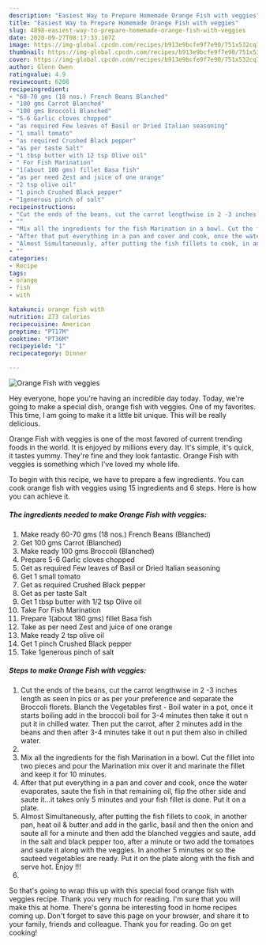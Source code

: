 ```yaml
---
description: "Easiest Way to Prepare Homemade Orange Fish with veggies"
title: "Easiest Way to Prepare Homemade Orange Fish with veggies"
slug: 4898-easiest-way-to-prepare-homemade-orange-fish-with-veggies
date: 2020-09-27T08:17:33.107Z
image: https://img-global.cpcdn.com/recipes/b913e9bcfe9f7e90/751x532cq70/orange-fish-with-veggies-recipe-main-photo.jpg
thumbnail: https://img-global.cpcdn.com/recipes/b913e9bcfe9f7e90/751x532cq70/orange-fish-with-veggies-recipe-main-photo.jpg
cover: https://img-global.cpcdn.com/recipes/b913e9bcfe9f7e90/751x532cq70/orange-fish-with-veggies-recipe-main-photo.jpg
author: Glenn Owen
ratingvalue: 4.9
reviewcount: 6208
recipeingredient:
- "60-70 gms (18 nos.) French Beans Blanched"
- "100 gms Carrot Blanched"
- "100 gms Broccoli Blanched"
- "5-6 Garlic cloves chopped"
- "as required Few leaves of Basil or Dried Italian seasoning"
- "1 small tomato"
- "as required Crushed Black pepper"
- "as per taste Salt"
- "1 tbsp butter with 12 tsp Olive oil"
- " For Fish Marination"
- "1(about 180 gms) fillet Basa fish"
- "as per need Zest and juice of one orange"
- "2 tsp olive oil"
- "1 pinch Crushed Black pepper"
- "1generous pinch of salt"
recipeinstructions:
- "Cut the ends of the beans, cut the carrot lengthwise in 2 -3 inches length as seen in pics or as per your preference and separate the Broccoli florets. Blanch the Vegetables first - Boil water in a pot, once it starts boiling add in the broccoli boil for 3-4 minutes then take it out n put it in chilled water. Then put the carrot, after 2 minutes add in the beans and then after 3-4 minutes take it out n put them also in chilled water."
- ""
- "Mix all the ingredients for the fish Marination in a bowl. Cut the fillet into two pieces and pour the Marination mix over it and marinate the fillet and keep it for 10 minutes."
- "After that put everything in a pan and cover and cook, once the water evaporates, saute the fish in that remaining oil, flip the other side and saute it...it takes only 5 minutes and your fish fillet is done. Put it on a plate."
- "Almost Simultaneously, after putting the fish fillets to cook, in another pan, heat oil &amp; butter and add in the garlic, basil and then the onion and saute all for a minute and then add the blanched veggies and saute, add in the salt and black pepper too, after a minute or two add the tomatoes and saute it along with the veggies. In another 5 minutes or so the sauteed vegetables are ready. Put it on the plate along with the fish and serve hot. Enjoy !!!"
- ""
categories:
- Recipe
tags:
- orange
- fish
- with

katakunci: orange fish with 
nutrition: 273 calories
recipecuisine: American
preptime: "PT17M"
cooktime: "PT36M"
recipeyield: "1"
recipecategory: Dinner

---
```



![Orange Fish with veggies](https://img-global.cpcdn.com/recipes/b913e9bcfe9f7e90/751x532cq70/orange-fish-with-veggies-recipe-main-photo.jpg)

Hey everyone, hope you're having an incredible day today. Today, we're going to make a special dish, orange fish with veggies. One of my favorites. This time, I am going to make it a little bit unique. This will be really delicious.



Orange Fish with veggies is one of the most favored of current trending foods in the world. It is enjoyed by millions every day. It's simple, it's quick, it tastes yummy. They're fine and they look fantastic. Orange Fish with veggies is something which I've loved my whole life.


To begin with this recipe, we have to prepare a few ingredients. You can cook orange fish with veggies using 15 ingredients and 6 steps. Here is how you can achieve it.

<!--inarticleads1-->

##### The ingredients needed to make Orange Fish with veggies:

1. Make ready 60-70 gms (18 nos.) French Beans (Blanched)
1. Get 100 gms Carrot (Blanched)
1. Make ready 100 gms Broccoli (Blanched)
1. Prepare 5-6 Garlic cloves chopped
1. Get as required Few leaves of Basil or Dried Italian seasoning
1. Get 1 small tomato
1. Get as required Crushed Black pepper
1. Get as per taste Salt
1. Get 1 tbsp butter with 1/2 tsp Olive oil
1. Take  For Fish Marination
1. Prepare 1(about 180 gms) fillet Basa fish
1. Take as per need Zest and juice of one orange
1. Make ready 2 tsp olive oil
1. Get 1 pinch Crushed Black pepper
1. Take 1generous pinch of salt




<!--inarticleads2-->

##### Steps to make Orange Fish with veggies:

1. Cut the ends of the beans, cut the carrot lengthwise in 2 -3 inches length as seen in pics or as per your preference and separate the Broccoli florets. Blanch the Vegetables first - Boil water in a pot, once it starts boiling add in the broccoli boil for 3-4 minutes then take it out n put it in chilled water. Then put the carrot, after 2 minutes add in the beans and then after 3-4 minutes take it out n put them also in chilled water.
1. 
1. Mix all the ingredients for the fish Marination in a bowl. Cut the fillet into two pieces and pour the Marination mix over it and marinate the fillet and keep it for 10 minutes.
1. After that put everything in a pan and cover and cook, once the water evaporates, saute the fish in that remaining oil, flip the other side and saute it...it takes only 5 minutes and your fish fillet is done. Put it on a plate.
1. Almost Simultaneously, after putting the fish fillets to cook, in another pan, heat oil &amp; butter and add in the garlic, basil and then the onion and saute all for a minute and then add the blanched veggies and saute, add in the salt and black pepper too, after a minute or two add the tomatoes and saute it along with the veggies. In another 5 minutes or so the sauteed vegetables are ready. Put it on the plate along with the fish and serve hot. Enjoy !!!
1. 




So that's going to wrap this up with this special food orange fish with veggies recipe. Thank you very much for reading. I'm sure that you will make this at home. There's gonna be interesting food in home recipes coming up. Don't forget to save this page on your browser, and share it to your family, friends and colleague. Thank you for reading. Go on get cooking!
